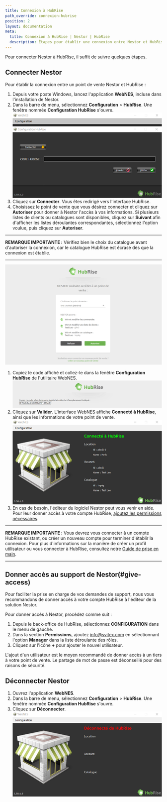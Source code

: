 ```yaml
---
title: Connexion à HubRise
path_override: connexion-hubrise
position: 2
layout: documentation
meta:
  title: Connexion à HubRise | Nestor | HubRise
  description: Étapes pour établir une connexion entre Nestor et HubRise. Connectez votre caisse et synchronisez vos données avec d'autres applications.
---
```


Pour connecter Nestor à HubRise, il suffit de suivre quelques étapes.

## Connecter Nestor

Pour établir la connexion entre un point de vente Nestor et HubRise :

1. Depuis votre poste Windows, lancez l'application **WebNES**, incluse dans l'installation de Nestor.
1. Dans la barre de menu, sélectionnez **Configuration** > **HubRise**. Une fenêtre nommée **Configuration HubRise** s'ouvre.
   ![Connexion à HubRise - Configuration HubRise](./images/001-nestor-hubrise-configuration.png)
1. Cliquez sur **Connecter**. Vous êtes redirigé vers l'interface HubRise.
1. Choisissez le point de vente que vous désirez connecter et cliquez sur **Autoriser** pour donner à Nestor l'accès à vos informations. Si plusieurs listes de clients ou catalogues sont disponibles, cliquez sur **Suivant** afin d'afficher les listes déroulantes correspondantes, sélectionnez l'option voulue, puis cliquez sur **Autoriser**.

---

**REMARQUE IMPORTANTE :** Vérifiez bien le choix du catalogue avant d'autoriser la connexion, car le catalogue HubRise est écrasé dès que la connexion est établie.

---

![Connexion à HubRise - Choix du point de vente](./images/002-nestor-connect-location.png)

1. Copiez le code affiché et collez-le dans la fenêtre **Configuration HubRise** de l'utilitaire WebNES.
   ![Connexion à HubRise - Affichage du code](./images/003-nestor-connection-code.png)
1. Cliquez sur **Valider**. L'interface WebNES affiche **Connecté à HubRise**, ainsi que les informations de votre point de vente.
   ![Connexion à HubRise - Informations du point de vente](./images/004-nestor-connected.png)
1. En cas de besoin, l'éditeur du logiciel Nestor peut vous venir en aide. Pour leur donner accès à votre compte HubRise, [ajoutez les permissions nécessaires](/apps/nestor/connexion-hubrise#give-access).

---

**REMARQUE IMPORTANTE :** Vous devrez vous connecter à un compte HubRise existant, ou créer un nouveau compte pour terminer d'établir la connexion. Pour plus d'informations sur la manière de créer un profil utilisateur ou vous connecter à HubRise, consultez notre [Guide de prise en main](/docs/get-started/).

---

## Donner accès au support de Nestor(#give-access)

Pour faciliter la prise en charge de vos demandes de support, nous vous recommandons de donner accès à votre compte HubRise à l'éditeur de la solution Nestor.

Pour donner accès à Nestor, procédez comme suit :

1. Depuis le back-office de HubRise, sélectionnez **CONFIGURATION** dans le menu de gauche.
1. Dans la section **Permissions**, ajoutez info@svitex.com en sélectionnant l'option **Manager** dans la liste déroulante des rôles.
1. Cliquez sur l'icône **+** pour ajouter le nouvel utilisateur.

L'ajout d'un utilisateur est le moyen recommandé de donner accès à un tiers à votre point de vente. Le partage de mot de passe est déconseillé pour des raisons de sécurité.

## Déconnecter Nestor

1. Ouvrez l'application **WebNES**.
1. Dans la barre de menu, sélectionnez **Configuration** > **HubRise**. Une fenêtre nommée **Configuration HubRise** s'ouvre.
1. Cliquez sur **Déconnecter**.
   ![Connexion à HubRise - Déconnexion](./images/005-nestor-disconnected.png)
